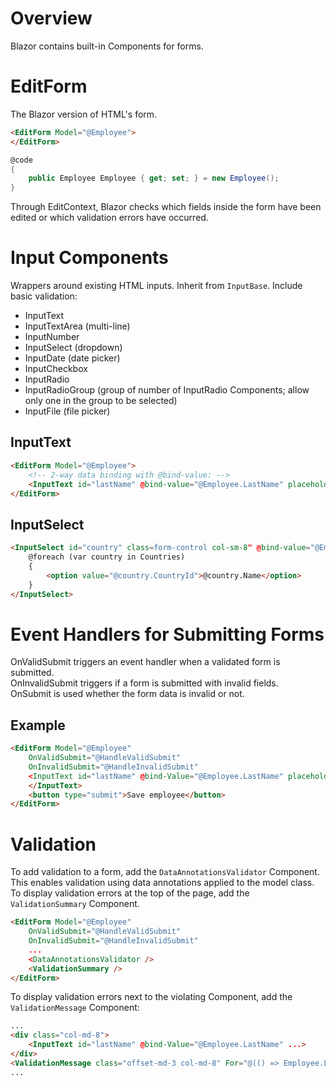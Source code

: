 # Overview
Blazor contains built-in Components for forms.

# EditForm
The Blazor version of HTML's form.
```html
<EditForm Model="@Employee">
</EditForm>
```
```cs
@code
{
    public Employee Employee { get; set; } = new Employee();
}
```

Through EditContext, Blazor checks which fields inside the form have been edited or which validation errors have occurred.

# Input Components
Wrappers around existing HTML inputs.  Inherit from `InputBase`.  Include basic validation:
- InputText
- InputTextArea (multi-line)
- InputNumber
- InputSelect (dropdown)
- InputDate (date picker)
- InputCheckbox
- InputRadio
- InputRadioGroup (group of number of InputRadio Components; allow only one in the group to be selected)
- InputFile (file picker)

## InputText
```html
<EditForm Model="@Employee">
    <!-- 2-way data binding with @bind-value: -->
    <InputText id="lastName" @bind-value="@Employee.LastName" placeholder="Enter last name"></InputText>
</EditForm>
```

## InputSelect
```html
<InputSelect id="country" class=form-control col-sm-8" @bind-value="@Employee.CountryId">
    @foreach (var country in Countries)
    {
        <option value="@country.CountryId">@country.Name</option>
    }
</InputSelect>
```

# Event Handlers for Submitting Forms
OnValidSubmit triggers an event handler when a validated form is submitted.  
OnInvalidSubmit triggers if a form is submitted with invalid fields.  
OnSubmit is used whether the form data is invalid or not.  

## Example
```html
<EditForm Model="@Employee"
    OnValidSubmit="@HandleValidSubmit"
    OnInvalidSubmit="@HandleInvalidSubmit"
    <InputText id="lastName" @bind-Value="@Employee.LastName" placeholder="Enter last name">
    </InputText>
    <button type="submit">Save employee</button>
</EditForm>
```

# Validation
To add validation to a form, add the `DataAnnotationsValidator` Component. This enables validation using data annotations applied to the model class.  
To display validation errors at the top of the page, add the `ValidationSummary` Component.
```html
<EditForm Model="@Employee"
    OnValidSubmit="@HandleValidSubmit"
    OnInvalidSubmit="@HandleInvalidSubmit"
    ...
    <DataAnnotationsValidator />
    <ValidationSummary />
</EditForm>
```

To display validation errors next to the violating Component, add the `ValidationMessage` Component:
```html
...
<div class="col-md-8">
    <InputText id="lastName" @bind-Value="@Employee.LastName" ...>
</div>
<ValidationMessage class="offset-md-3 col-md-8" For="@(() => Employee.LastName)" />
...
```